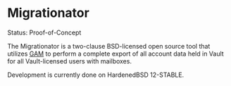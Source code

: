 # Migrationator

Status: Proof-of-Concept

The Migrationator is a two-clause BSD-licensed open source tool that
utilizes [GAM](https://github.com/jay0lee/GAM) to perform a complete
export of all account data held in Vault for all Vault-licensed users
with mailboxes.

Development is currently done on HardenedBSD 12-STABLE.
